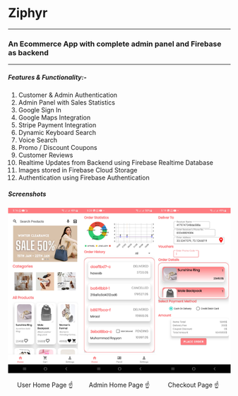 # Ziphyr
---
### An Ecommerce App with complete admin panel and Firebase as backend
---
##### Features & Functionality:-
1) Customer & Admin Authentication
2) Admin Panel with Sales Statistics
3) Google Sign In
4) Google Maps Integration
5) Stripe Payment Integration
6) Dynamic Keyboard Search
7) Voice Search
8) Promo / Discount Coupons
9) Customer Reviews
10) Realtime Updates from Backend using Firebase Realtime Database
11) Images stored in Firebase Cloud Storage
12) Authentication using Firebase Authentication

##### Screenshots

<div style="display: flex; justify-content: center;">

<div style="text-align: center;">
    <img src="https://github.com/Rayan-Mansoor/Android-Ecommerce-App-With-Admin-Panel/blob/e4197213a7be996bd702e8aea760566433a009f7/Screenshots/Client%20Home.jpg" alt="User Home Page" width="200">
    <p>User Home Page ☝️</p>
</div>

<div style="text-align: center;">
    <img src="https://github.com/Rayan-Mansoor/Android-Ecommerce-App-With-Admin-Panel/blob/d8b5109c48ee421b0966f1ff73b4e03a5398d134/Screenshots/Admin%20Home.jpg" alt="Admin Home Page" width="200">
    <p>Admin Home Page ☝️</p>
</div>

<div style="text-align: center;">
    <img src="https://github.com/Rayan-Mansoor/Android-Ecommerce-App-With-Admin-Panel/blob/d8b5109c48ee421b0966f1ff73b4e03a5398d134/Screenshots/Checkout.jpg" alt="Checkout Page" width="200">
    <p>Checkout Page ☝️</p>
</div>

</div>

